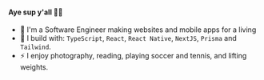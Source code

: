 #### Aye sup y'all 👋🏽

- 🏢 I'm a Software Engineer making websites and mobile apps for a living
- 🧰 I build with: `TypeScript`, `React`, `React Native`, `NextJS`, `Prisma` and `Tailwind`.
- ⚡ I enjoy photography, reading, playing soccer and tennis, and lifting weights.

<!--
**YannickDot/Yannickdot** is a ✨ _special_ ✨ repository because its `README.md` (this file) appears on your GitHub profile.

Here are some ideas to get you started:

- 🔭 I’m currently working on ...
- 🌱 I’m currently learning ...
- 👯 I’m looking to collaborate on ...
- 🤔 I’m looking for help with ...
- 💬 Ask me about ...
- 📫 How to reach me: ...
- 😄 Pronouns: ...
- ⚡ Fun fact: ...
-->
